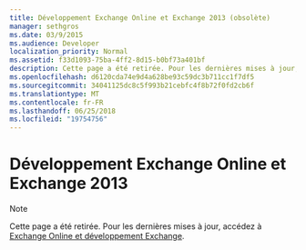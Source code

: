 ```yaml
---
title: Développement Exchange Online et Exchange 2013 (obsolète)
manager: sethgros
ms.date: 03/9/2015
ms.audience: Developer
localization_priority: Normal
ms.assetid: f33d1093-75ba-4ff2-8d15-b0bf73a401bf
description: Cette page a été retirée. Pour les dernières mises à jour, consultez la rubrique Exchange Online et le développement d’Exchange.
ms.openlocfilehash: d6120cda74e9d4a628be93c59dc3b711cc1f7df5
ms.sourcegitcommit: 34041125dc8c5f993b21cebfc4f8b72f0fd2cb6f
ms.translationtype: MT
ms.contentlocale: fr-FR
ms.lasthandoff: 06/25/2018
ms.locfileid: "19754756"
---
```

# <a name="exchange-online-and-exchange-2013-development"></a>Développement Exchange Online et Exchange 2013

> [!NOTE] 
> Cette page a été retirée. Pour les dernières mises à jour, accédez à [Exchange Online et développement Exchange](exchange-server-development.md).

